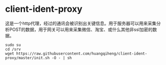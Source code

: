 client-ident-proxy
==================

这是一个http代理，经过的通讯会被识别出关键信息。用于服务器可以用来采集分析POST的数据，用于网关可以用来采集微信、淘宝、或什么其他非ssl加密的数据。

```
sudo su
cd /srv
wget https://raw.githubusercontent.com/huangqiheng/client-ident-proxy/master/init.sh -O - | sh
```

